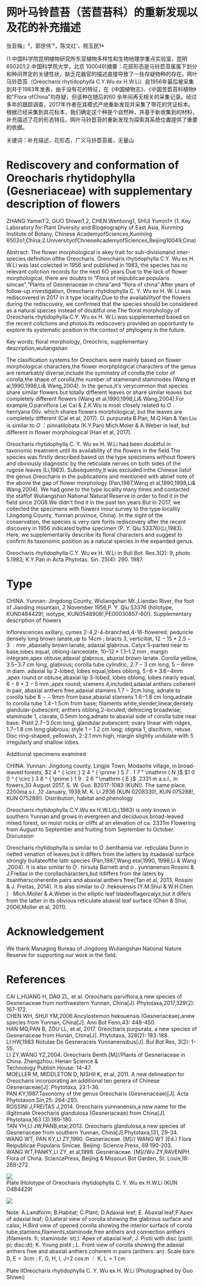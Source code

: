 # 网叶马铃苣苔（苦苣苔科）的重新发现以及花的补充描述

张亚梅』²，郭世伟’²，陈文红‘，税玉民1\*

(1.中国科学院昆明植物研究所东亚植物多样性和生物地理学重点实验室，昆明 650201;2.中国科学院大学，北京 100049)摘要：花部形态是马铃苣苔属属下划分和种间界定的关键性状，缺乏花器官的描述直接导致了一些存疑物种的存在。网叶马铃苣苔（Oreocharis rhytidophylla C.Y.Wu ex H.W.Li）自1956年最后被采集到并于1983年发表，由于没有花的特征，在《中国植物志》、《中国苦苣苔科植物》和"Flora ofChina"均存疑，但该种在随后的60 余年间再无相关的采集记录。经过多年的跟踪调查，2017年作者在其模式产地重新发现并采集了带花的凭证标本。根据已经采集到具花标本，我们确定这个种是个自然种，并基于新收集到的材料，补充描述了花的形态特征。网叶马铃苣苔的重新发现为探索其系统位置提供了重要的依据。

关键词：补充描述，花形态，广义马铃苣苔属，无量山

# Rediscovery and conformation of Oreocharis rhytidophylla (Gesneriaceae) with supplementary description of flowers

ZHANG Yamei1'2, GUO Shiwei1,2, CHEN Wenhong1, SHUI Yumin1\* (1. Key Laboratory for Plant Diversity and Biogeography of East Asia, Kunming Institute of Botany, Chinese AcademyofSciences,Kunming 6502o1,China;2.UniversityofChneseAcademyofSciences,Beijing10049,Cina)

Abstract: The flower morphological is akey trait for sub-divisionand inter-species definition ofthe Oreocharis. Oreocharis rhytidophylla C.Y. Wu ex H. W.Li was last colected in 1956 and published in 1983, the species has no relevant collction records for the next 6O years.Due to the lack of flower morphological, there are doubts in “Flora of reipublicae popularis sinicae”,“Plants of Gesneriaceae in china"and “flora of china”.After years of follow-up investigation, Oreocharis rhytidophylla C. Y. Wu ex H. W. Li was rediscovered in 2017 in it type locality.Due to the availabilityof the flowers during the rediscovery, we confirmed that the species should be considered as a natural species instead of doubtful one.The floral morphology of Oreocharis rhytidophylla C.Y. Wu ex H. W.Li was supplemented based on the recent collctions and photos.Its rediscovery provided an opportunity to explore its systematic position in the context of phylogeny in the future.

Key words: floral morphology, Oreochris, supplementary description,wuliangshan

The clasification systems for Oreocharis were mainly based on flower morphological characters,the flower morphplogical characters of the genus are remarkably diverse,include the symmetry of corolla,the color of corolla,the shape of corolla,the number of stamenand staminodes (Wang et al,1990,1998,Li& Wang,2004). In the genus,it's verycommon that species share similar flowers but totally different leaves or share similar leaves but completely different flowers (Wang et al,1990,1998,Li& Wang,2004).For example,O.parviflora Lei Cai & Z.K.Wu is most closely related to $O$ . henryana Oliv. which shares flowers morphological, but the leaves are completely different (Cai et al, 2017). O. purpurata B.Pan, M.Q.Han & Yan Liu is similar to $O$ ：pinnatilobata (K.Y.Pan) Mich.Moler & A.Weber in leaf, but different in flower morphological (Han et al, 2017).

Oreocharis rhytidophylla C. Y. Wu ex H. W.Li had been doubtful in taxonomic treatment until its availability of the flowers in the field.The species was firstly described based on the type specimens without flowers and obviously diagnostic by the reticulate nerves on both sides of the rugose leaves (Li,1983). Subsequently,it was excluded inthe Chinese listof the genus Oreocharis in the publications and mentioned with abrief note of the above the gap of flower morphology (Pan,1987,Wang et al,1990,1998,Li& Wang,2004). We had gone to the type locality many times and contacted the staffof Wuliangshan National Natural Reserve in order to find it in the field since 2O08.We didn't find it in the past ten years.But in 2O17, we collected the specimens with flowers inour survey to the type locality (Jingdong County, Yunnan province, China). In the sight of the conservation, the species is very rare forits rediscovery after the recent discovery in 1956 indicated bythe specimen (P. Y. Qiu 53376)(Li,1983). Here, we supplementarily describe its floral characters and suggest to confirm its taxonomic position as a natural species in the expanded genus.

Oreocharis rhytidophylla C.Y. Wu ex H. W.Li in Bull Bot. Res.3(2): 9, photo 5.1983; K.Y.Pan in Acta Phytotax. Sin. 25(4): 290. 1987.

# Type

CHINA. Yunnan: Jingdong County, Wuliangshan Mt.,Liandao River, the foot of Jiaoding mountain, 2 November 1956,P. Y. Qiu 53376 (holotype, KUN0484429!; isotype, KUN0548908!,PE00030857-60!). Supplementary description of flowers

Inflorescences axillary, cymes 2-4,2-4-branched,4-16-flowered; peduncle densely long brown lanate,up to $1 4 \mathrm { c m }$ ; bracts 3, verticillat, $1 2 { - } 1 5 \times 2 . 5 { - } 3 \ : \mathrm { m m }$ ,abaxially brown lanate, adaxial glabrous. Calyx 5-parted near to base,lobes equal, oblong-lanceolate, $1 0 – 1 2 \times 1 . 1 – 1 . 2 \ \mathrm { m m }$ , margin integrate,apex obtuse,adaxial glabrous, abaxial brown lanate. Corolla yellow, $3 . 5 \mathrm { - } 3 . 7 ~ \mathrm { c m }$ long, glabrous; corolla tube cylindric, $2 . 7 { - } 3 ~ \mathrm { c m }$ long, $5 { - } 6 \mathrm { m m }$ in diam. adaxial lip 2-lobed, lobes equal,lobes oblong, $\mathsf { 5 { - } } 6 \times 3 . 6 \mathrm { { - } } 4 \mathrm { { m m } }$ ,apex round or obtuse,abaxial lip 3-lobed, lobes oblong, lobes nearly equal, $6 { - } 8 \times 3 { - } 5 ~ \mathrm { m m }$ ,apex round; stamens 4,included,adaxial anthers coherent in pair, abaxial anthers free,adaxial stamens $1 . 7 { - } 2 \mathrm { c m }$ long, adnate to corolla tube $8 { \ - }  { - } 9  { \mathrm { m m } }$ from base,abaxial stamens $1 . 6 \mathrm { - } 1 . 8 ~ \mathrm { c m }$ long,adnate to corolla tube $1 . 4 \mathrm { - } 1 . 5 \mathrm { c m }$ from base; filaments white,slender,linear,densely glandular-pubescent; anthers oblong,2-loculed, dehiscing broadwise; staminode 1, clavate, $0 . 5 \mathrm { m m }$ long,adnate to abaxial side of corolla tube near base. Pistil $2 . 7 \mathrm { - } 3 . 0 \mathrm { c m }$ long, glandular pubescent; ovary linear with ridges, $1 . 7 \mathrm { - } 1 . 8 ~ \mathrm { c m }$ long glabrous; style $1 { - } 1 . 2 ~ \mathrm { c m }$ long; stigma 1, disciform, retuse. Disc ring-shaped, yellowish, 2-2.1 mm high, margin slightly undulate with 5 irregularly and shallow lobes.

Additional specimens examined

CHINA. Yunnan: Jingdong county, Lingjie Town, Modaohe village, in broad-leaved forests, $2 4 ^ { \circ } 2 4 ^ { \prime } 5 7 . 1 7 " \mathrm { N }$ $1 0 0 ^ { \circ } 3 8 ^ { \prime } 1 9 . 2 6 " \mathrm { E }$ ,2331 m a.s.l., in fowers,30 August 2017, S. W. Guo. B2017-1083 (KUN!). The same place, $2 2 0 0 \mathrm { { m a . s . l . } }$ ,12 January, 1939,M. K. Li 2936 (KUN 0208330!, KUN 075288!, KUN 075289!). Distribution, habitat and phenology

Oreocharis rhytidophylla C.Y.Wu ex H.W.Li(Li,1983) is only known in southern Yunnan and grows in evergreen and deciduous broad-leaved mixed forest, on moist rocks or cliffs at an elevation of ca. $2 3 3 1 \mathrm { m }$ Flowering from August to September and fruiting from September to October. Discussion

Oreocharis rhytidophylla is similar to $O$ .benthamia var. reticulata Dunn in netted venation of leaves,but it differs from the latters by itsadaxial surface strongly bullateofthe lattr species (Pan,1987,Wang etal,1990, 1998,Li & Wang ,2004). It is also similar to $O$ . hirsuta Barnett and $o$ . yunnanensis Rossini & J.Freitas in the corollacharacters,but itdiffers from the laters by itsantherscoherentin pairs and abaxial anthers free(Tan et al, 2013, Rossini & J. Freitas, 2014). It is also similar to $O$ .hekouensis (Y.M.Shui & W.H.Chen ） Mich.Moller & A.Weber in the elliptic leaf bladeoflagercalyx,but it difers from the latter in its obvious reticulate abaxial leaf surface (Chen & Shui, 20O6,Moller et al, 2011).

# Acknowledgement

We thank Managing Bureau of Jingdong Wuliangshan National Nature Reserve for supporting our work in the field.

# References

CAI L,HUANG H, DAO ZL, et al. Oreocharis parviflora,a new species of Gesneriaceae from northwestern Yunnan, China[J]. Phytotaxa,2017,329(2): 167-172.   
CHEN WH, SHUI YM,2006.Ancylostemon hekouensis (Gesneriaceae),anew species from Yunnan, China[J]. Ann Bot Fenn,43: 448-450.   
HAN MQ,PAN B, ZOU LL, et al, 2017. Oreocharis purpurata, a new species of Gesneriaceae from Hunan, China[J]. Phytotaxa, 328(2): 183-188.   
LI HW,1983 Notulae De Gesneraceis Yunnanensibus[J]. Bul Bot Res, 3(2): 1-55.   
LI ZY,WANG YZ,2004. Oreocharis Benth.[M]//Plants of Gesneriaceae in China. Zhengzhou: Henan Science &   
Technology Publish House: 14-47.   
MOELLER M, MIDDLETON D, NISHII K, et al, 2011. A new delineation for Oreocharis incorporating an additional ten genera of Chinese Gesneriaceae[J]. Phytotaxa, 23:1-36.   
PAN KY,1987.Taxonomy of the genus Oreocharis (Gesneriaceae)[J]. Acta Phytotaxon Sin,25: 264-293.   
ROSSINI J,FREITAS J,2014. Oreocharis yunnanensis,a new name for the illgitimate Oreocharis glandulosa (Gesneriaceae) from China[J]. Phytotaxa,163 (3):180-180.   
TAN YH,LI JW,PANB,etal,2O13. Oreocharis glandulosa,a new species of Gesneriaceae from southern Yunnan, China[J].Phytotaxa,131, 29-34.   
WANG WT, PAN KY,LI ZY,1990. Gesneriaceae. [M]// WANG WT (Ed.) Flora Reipublicae Popularis Sinicae. Beijing: Science Press, 69:190-203.   
WANG WT,PANKY,LI ZY, et al,1998. Gesneriaceae. [M]//Wu ZY,RAVENPH. Flora of China. SciencePress, Beijing & Missouri Bot Garden, St. Louis,18: 268-272.

![](images/ed9f16eb6e34b253de0fe1b83251a50c8f725b1de9d9a56233df06ef9c77e7f0.jpg)  
Plate IHolotype of Oreocharis rhytidophylla C. Y. Wu ex H.W.Li (KUN O484429)

![](images/a6105756c472ffb0c66d639d37f21183d6a1bb67f26c3ee4e15c79f484b7534a.jpg)

Note: A.Landform; B.Habitat; C.Plant; D.Adaxial leaf; E. Abaxial leaf;F.Apex of adaxial leaf; G.Lateral view of corolla showing the glabrous surface and calax; H.Bird view of opened corolla showing the interior surface of corola tube,stamens,filaments,staminode,free anthers and connection anthers (filaments: fi; staminode: st);I. Apex of abaxial leaf; J. Pistil with disc (pistil: pi; disc:di); K. Young pistil ; L. Front view of corolla showing the adaxial anthers free and abaxial anthers coherent in pairs (anthers: an). Scale bars: D, $\scriptstyle { \mathrm { E } = 3 \mathrm { c m } }$ ; F, G, H, I, $\scriptstyle { \mathrm { J } = } 2 \ \cos { \mathrm { m } }$ ： K, $\scriptstyle { \mathrm { L } } = 1 \ { \mathrm { c m } }$

Plate IIOreocharis rhytidophylla C. Y. Wu ex H. W.Li (Photographed by Guo Shiwei)